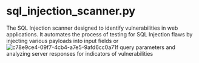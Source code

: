 # sql_injection_scanner.py
The SQL Injection scanner designed to identify vulnerabilities in web applications. It automates the process of testing for SQL Injection flaws by injecting various payloads into input fields or![c78e9ce4-09f7-4cb4-a7e5-9afd6cc0a71f](https://github.com/user-attachments/assets/a1fd0e48-47cf-4cfb-8aee-16efa46ea211)
 query parameters and analyzing server responses for indicators of vulnerabilities
